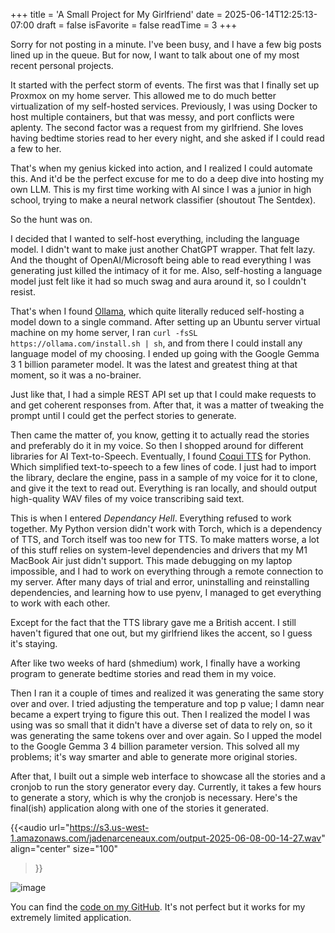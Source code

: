 +++
title = 'A Small Project for My Girlfriend'
date = 2025-06-14T12:25:13-07:00
draft = false
isFavorite = false
readTime = 3
+++

Sorry for not posting in a minute. I've been busy, and I have a few big posts lined up in the queue. But for now, I want to talk about one of my most recent personal projects.

It started with the perfect storm of events. The first was that I finally set up Proxmox on my home server. This allowed me to do much better virtualization of my self-hosted services. Previously, I was using Docker to host multiple containers, but that was messy, and port conflicts were aplenty. The second factor was a request from my girlfriend. She loves having bedtime stories read to her every night, and she asked if I could read a few to her.

That's when my genius kicked into action, and I realized I could automate this. And it'd be the perfect excuse for me to do a deep dive into hosting my own LLM. This is my first time working with AI since I was a junior in high school, trying to make a neural network classifier (shoutout The Sentdex). 

So the hunt was on.

I decided that I wanted to self-host everything, including the language model. I didn't want to make just another ChatGPT wrapper. That felt lazy. And the thought of OpenAI/Microsoft being able to read everything I was generating just killed the intimacy of it for me. Also, self-hosting a language model just felt like it had so much swag and aura around it, so I couldn't resist. 

That's when I found [Ollama](https://ollama.com/), which quite literally reduced self-hosting a model down to a single command. After setting up an Ubuntu server virtual machine on my home server, I ran `curl -fsSL https://ollama.com/install.sh | sh`, and from there I could install any language model of my choosing. I ended up going with the Google Gemma 3 1 billion parameter model. It was the latest and greatest thing at that moment, so it was a no-brainer. 

Just like that, I had a simple REST API set up that I could make requests to and get coherent responses from. After that, it was a matter of tweaking the prompt until I could get the perfect stories to generate.

Then came the matter of, you know, getting it to actually read the stories and preferably do it in my voice. So then I shopped around for different libraries for AI Text-to-Speech. Eventually, I found [Coqui TTS](https://pypi.org/project/TTS/) for Python. Which simplified text-to-speech to a few lines of code. I just had to import the library, declare the engine, pass in a sample of my voice for it to clone, and give it the text to read out. Everything is ran locally, and should output high-quality WAV files of my voice transcribing said text.

This is when I entered *Dependancy Hell*. Everything refused to work together. My Python version didn't work with Torch, which is a dependency of TTS, and Torch itself was too new for TTS. To make matters worse, a lot of this stuff relies on system-level dependencies and drivers that my M1 MacBook Air just didn't support. This made debugging on my laptop impossible, and I had to work on everything through a remote connection to my server. After many days of trial and error, uninstalling and reinstalling dependencies, and learning how to use pyenv, I managed to get everything to work with each other. 

Except for the fact that the TTS library gave me a British accent. I still haven't figured that one out, but my girlfriend likes the accent, so I guess it's staying.

After like two weeks of hard (shmedium) work, I finally have a working program to generate bedtime stories and read them in my voice. 

Then I ran it a couple of times and realized it was generating the same story over and over. I tried adjusting the temperature and top p value; I damn near became a expert trying to figure this out. Then I realized the model I was using was so small that it didn't have a diverse set of data to rely on, so it was generating the same tokens over and over again. So I upped the model to the  Google Gemma 3 4 billion parameter version. This solved all my problems; it's way smarter and able to generate more original stories. 

After that, I built out a simple web interface to showcase all the stories and a cronjob to run the story generator every day. Currently, it takes a few hours to generate a story, which is why the cronjob is necessary. Here's the final(ish) application along with one of the stories it generated.

{{<audio
url="https://s3.us-west-1.amazonaws.com/jadenarceneaux.com/output-2025-06-08-00-14-27.wav"
align="center"
size="100"
>}}

![image](https://s3.us-west-1.amazonaws.com/jadenarceneaux.com/Screenshot+2025-06-14+at+12.09.00%E2%80%AFPM.png)

You can find the [code on my GitHub](https://github.com/Jadens-arc/Good-Night-Sleep-Tight/). It's not perfect but it works for my extremely limited application.